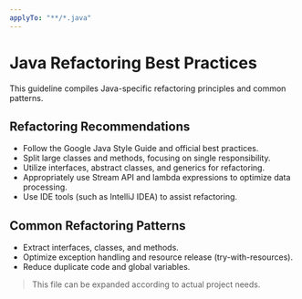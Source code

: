 ```yaml
---
applyTo: "**/*.java"
---
```


# Java Refactoring Best Practices

This guideline compiles Java-specific refactoring principles and common patterns.

## Refactoring Recommendations
- Follow the Google Java Style Guide and official best practices.
- Split large classes and methods, focusing on single responsibility.
- Utilize interfaces, abstract classes, and generics for refactoring.
- Appropriately use Stream API and lambda expressions to optimize data processing.
- Use IDE tools (such as IntelliJ IDEA) to assist refactoring.

## Common Refactoring Patterns
- Extract interfaces, classes, and methods.
- Optimize exception handling and resource release (try-with-resources).
- Reduce duplicate code and global variables.

> This file can be expanded according to actual project needs.